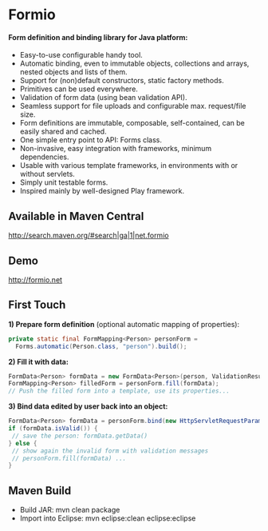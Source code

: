 # Formio

#### Form definition and binding library for Java platform:
* Easy-to-use configurable handy tool.
* Automatic binding, even to immutable objects, collections and arrays, nested objects and lists of them.
* Support for (non)default constructors, static factory methods.
* Primitives can be used everywhere.
* Validation of form data (using bean validation API).
* Seamless support for file uploads and configurable max. request/file size.
* Form definitions are immutable, composable, self-contained, can be easily shared and cached.
* One simple entry point to API: Forms class.
* Non-invasive, easy integration with frameworks, minimum dependencies.
* Usable with various template frameworks, in environments with or without servlets.
* Simply unit testable forms.
* Inspired mainly by well-designed Play framework.

## Available in Maven Central

http://search.maven.org/#search|ga|1|net.formio

## Demo

http://formio.net

## First Touch

**1) Prepare form definition** (optional automatic mapping of properties):
```java
private static final FormMapping<Person> personForm =
  Forms.automatic(Person.class, "person").build();
```

**2) Fill it with data:**
```java
FormData<Person> formData = new FormData<Person>(person, ValidationResult.empty);
FormMapping<Person> filledForm = personForm.fill(formData);
// Push the filled form into a template, use its properties...
```

**3) Bind data edited by user back into an object:**
 ```java
FormData<Person> formData = personForm.bind(new HttpServletRequestParams(request));
if (formData.isValid()) {
  // save the person: formData.getData()
} else {
  // show again the invalid form with validation messages
  // personForm.fill(formData) ...
}
 ```

## Maven Build

* Build JAR: mvn clean package
* Import into Eclipse: mvn eclipse:clean eclipse:eclipse
